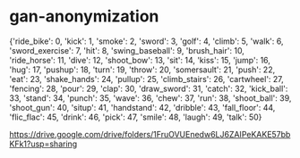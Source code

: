 # gan-anonymization

{'ride_bike': 0, 'kick': 1, 'smoke': 2, 'sword': 3, 'golf': 4, 'climb': 5, 'walk': 6, 'sword_exercise': 7, 'hit': 8, 'swing_baseball': 9, 'brush_hair': 10, 'ride_horse': 11, 'dive': 12, 'shoot_bow': 13, 'sit': 14, 'kiss': 15, 'jump': 16, 'hug': 17, 'pushup': 18, 'turn': 19, 'throw': 20, 'somersault': 21, 'push': 22, 'eat': 23, 'shake_hands': 24, 'pullup': 25, 'climb_stairs': 26, 'cartwheel': 27, 'fencing': 28, 'pour': 29, 'clap': 30, 'draw_sword': 31, 'catch': 32, 'kick_ball': 33, 'stand': 34, 'punch': 35, 'wave': 36, 'chew': 37, 'run': 38, 'shoot_ball': 39, 'shoot_gun': 40, 'situp': 41, 'handstand': 42, 'dribble': 43, 'fall_floor': 44, 'flic_flac': 45, 'drink': 46, 'pick': 47, 'smile': 48, 'laugh': 49, 'talk': 50}


https://drive.google.com/drive/folders/1FruOVUEnedw6LJ6ZAIPeKAKE57bbKFk1?usp=sharing
